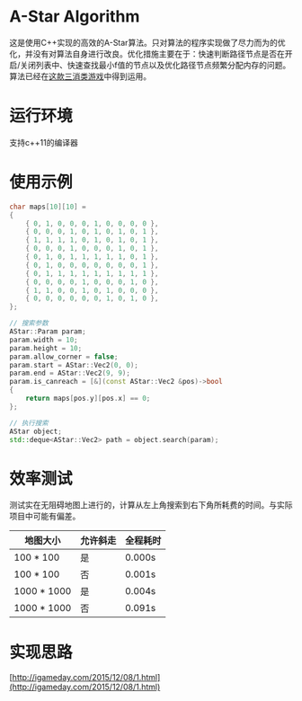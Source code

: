 # A-Star Algorithm
这是使用C++实现的高效的A-Star算法。只对算法的程序实现做了尽力而为的优化，并没有对算法自身进行改良。优化措施主要在于：快速判断路径节点是否在开启/关闭列表中、快速查找最小f值的节点以及优化路径节点频繁分配内存的问题。算法已经在[这款三消类游戏](https://github.com/zhangpanyi/eliminate-game)中得到运用。

# 运行环境
支持c++11的编译器

# 使用示例
```c++
char maps[10][10] =
{
	{ 0, 1, 0, 0, 0, 1, 0, 0, 0, 0 },
	{ 0, 0, 0, 1, 0, 1, 0, 1, 0, 1 },
	{ 1, 1, 1, 1, 0, 1, 0, 1, 0, 1 },
	{ 0, 0, 0, 1, 0, 0, 0, 1, 0, 1 },
	{ 0, 1, 0, 1, 1, 1, 1, 1, 0, 1 },
	{ 0, 1, 0, 0, 0, 0, 0, 0, 0, 1 },
	{ 0, 1, 1, 1, 1, 1, 1, 1, 1, 1 },
	{ 0, 0, 0, 0, 1, 0, 0, 0, 1, 0 },
	{ 1, 1, 0, 0, 1, 0, 1, 0, 0, 0 },
	{ 0, 0, 0, 0, 0, 0, 1, 0, 1, 0 },
};

// 搜索参数
AStar::Param param;
param.width = 10;
param.height = 10;
param.allow_corner = false;
param.start = AStar::Vec2(0, 0);
param.end = AStar::Vec2(9, 9);
param.is_canreach = [&](const AStar::Vec2 &pos)->bool
{
    return maps[pos.y][pos.x] == 0;
};

// 执行搜索
AStar object;
std::deque<AStar::Vec2> path = object.search(param);
```

# 效率测试
测试实在无阻碍地图上进行的，计算从左上角搜索到右下角所耗费的时间。与实际项目中可能有偏差。

| 地图大小 | 允许斜走 | 全程耗时 |
| ---- | ---- | ---- |
| 100 * 100 | 是| 0.000s |
| 100 * 100 | 否 | 0.001s |
| 1000 * 1000 | 是 | 0.004s |
| 1000 * 1000 | 否 | 0.091s |

# 实现思路
[http://igameday.com/2015/12/08/1.html](http://igameday.com/2015/12/08/1.html)
